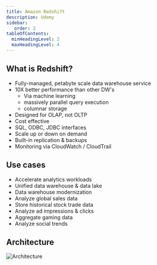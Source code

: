 ```yaml
---
title: Amazon Redshift
description: Udemy
sidebar:
   order: 2
tableOfContents:
  minHeadingLevel: 2
  maxHeadingLevel: 4
---
```


## What is Redshift?

- Fully-managed, petabyte scale data warehouse service
- 10X better performance than other DW's
  - Via machine learning
  - massively parallel query execution
  - columnar storage
- Designed for OLAP, not OLTP
- Cost effective
- SQL, ODBC, JDBC interfaces
- Scale up or down on demand
- Built-in replication & backups
- Monitoring via CloudWatch / CloudTrail

## Use cases

- Accelerate analytics workloads
- Unified data warehouse & data lake
- Data warehouse modernization
- Analyze global sales data
- Store historical stock trade data
- Analyze ad impressions & clicks
- Aggregate gaming data
- Analyze social trends

## Architecture

![Architecture](/img/udemy/redhift-architecture.png)

